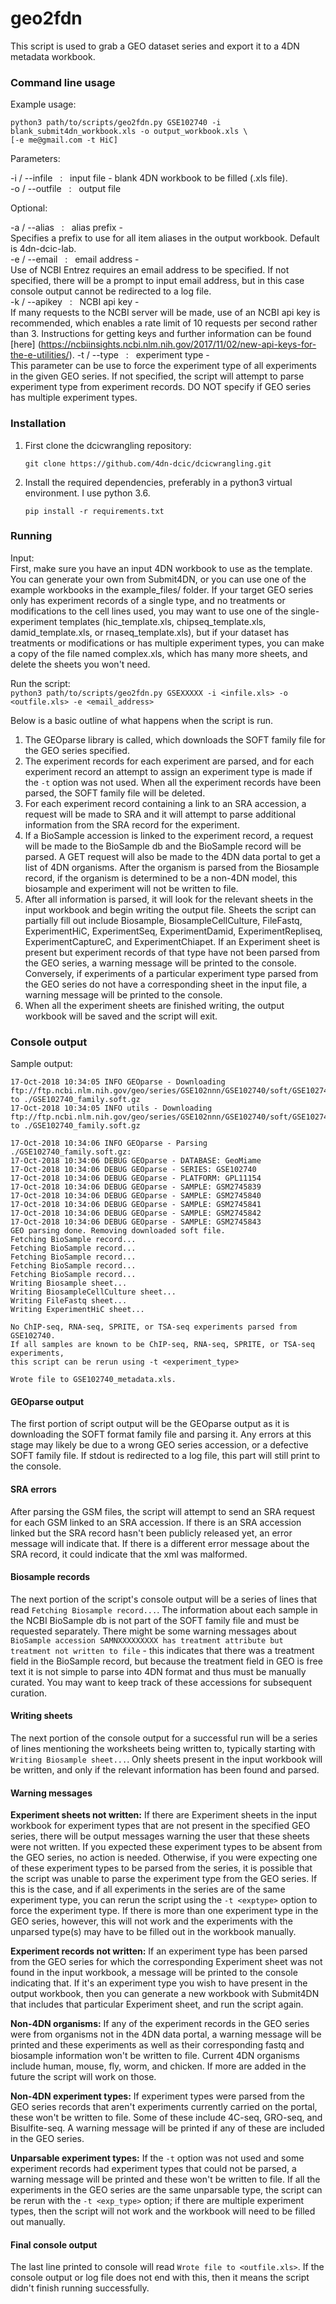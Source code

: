 # geo2fdn

This script is used to grab a GEO dataset series and export it to a 4DN metadata workbook.


### Command line usage

Example usage:

```console
python3 path/to/scripts/geo2fdn.py GSE102740 -i blank_submit4dn_workbook.xls -o output_workbook.xls \
[-e me@gmail.com -t HiC]
```

Parameters:

-i / --infile     &nbsp; : &nbsp;  input file - blank 4DN workbook to be filled (.xls file). \
-o / --outfile    &nbsp; : &nbsp;  output file


Optional:

-a / --alias      &nbsp; : &nbsp;  alias prefix - \
Specifies a prefix to use for all item aliases in the output workbook.
Default is 4dn-dcic-lab.\
 -e / --email      &nbsp; : &nbsp;  email address - \
Use of NCBI Entrez requires an email address to be specified. If not specified,
there will be a prompt to input email address, but in this case console output
cannot be redirected to a log file.\
-k / --apikey     &nbsp; : &nbsp;   NCBI api key - \
If many requests to the NCBI server will be made, use of an NCBI api key is
recommended, which enables a rate limit of 10 requests per second rather than 3.
Instructions for getting keys and further information can be found [here]
(https://ncbiinsights.ncbi.nlm.nih.gov/2017/11/02/new-api-keys-for-the-e-utilities/).
-t / --type       &nbsp; : &nbsp;  experiment type - \
This parameter can be use to force the experiment type of all experiments in the
given GEO series. If not specified, the script will attempt to parse experiment type
from experiment records. DO NOT specify if GEO series has multiple experiment types.


### Installation

1. First clone the dcicwrangling repository:
    ```console
    git clone https://github.com/4dn-dcic/dcicwrangling.git
    ```
2. Install the required dependencies, preferably in a python3 virtual environment. I use python 3.6.
   ```console
   pip install -r requirements.txt
   ```

### Running

Input: \
First, make sure you have an input 4DN workbook to use as the template. You can generate
your own from Submit4DN, or you can use one of the example workbooks in the example_files/
folder. If your target GEO series only has experiment records of a single type, and no
treatments or modifications to the cell lines used, you may want to use one of the
single-experiment templates (hic_template.xls, chipseq_template.xls, damid_template.xls, or
rnaseq_template.xls), but if your dataset has treatments or modifications or has multiple
experiment types, you can make a copy of the file named complex.xls, which has many more
sheets, and delete the sheets you won't need.

Run the script: \
`python3 path/to/scripts/geo2fdn.py GSEXXXXX -i <infile.xls> -o <outfile.xls> -e <email_address>`

Below is a basic outline of what happens when the script is run.
1. The GEOparse library is called, which downloads the SOFT family file for the GEO series
specified.
2. The experiment records for each experiment are parsed, and for each experiment record an
attempt to assign an experiment type is made if the `-t` option was not used. When all the
experiment records have been parsed, the SOFT family file will be deleted.
3. For each experiment record containing a link to an SRA accession, a request will be made
to SRA and it will attempt to parse additional information from the SRA record for the experiment.
4. If a BioSample accession is linked to the experiment record, a request will be made to the
BioSample db and the BioSample record will be parsed. A GET request will also be made to the
4DN data portal to get a list of 4DN organisms. After the organism is parsed from the Biosample
record, if the organism is determined to be a non-4DN model, this biosample and experiment will
not be written to file.
5. After all information is parsed, it will look for the relevant sheets in the input workbook
and begin writing the output file. Sheets the script can partially fill out include Biosample,
BiosampleCellCulture, FileFastq, ExperimentHiC, ExperimentSeq, ExperimentDamid, ExperimentRepliseq,
ExperimentCaptureC, and ExperimentChiapet. If an Experiment sheet is present but experiment
records of that type have not been parsed from the GEO series, a warning message will be printed
to the console. Conversely, if experiments of a particular experiment type parsed from the GEO
series do not have a corresponding sheet in the input file, a warning message will be printed
to the console.
6. When all the experiment sheets are finished writing, the output workbook will be saved and the
script will exit.

### Console output

Sample output:
```console
17-Oct-2018 10:34:05 INFO GEOparse - Downloading ftp://ftp.ncbi.nlm.nih.gov/geo/series/GSE102nnn/GSE102740/soft/GSE102740_family.soft.gz to ./GSE102740_family.soft.gz
17-Oct-2018 10:34:05 INFO utils - Downloading ftp://ftp.ncbi.nlm.nih.gov/geo/series/GSE102nnn/GSE102740/soft/GSE102740_family.soft.gz to ./GSE102740_family.soft.gz

17-Oct-2018 10:34:06 INFO GEOparse - Parsing ./GSE102740_family.soft.gz:
17-Oct-2018 10:34:06 DEBUG GEOparse - DATABASE: GeoMiame
17-Oct-2018 10:34:06 DEBUG GEOparse - SERIES: GSE102740
17-Oct-2018 10:34:06 DEBUG GEOparse - PLATFORM: GPL11154
17-Oct-2018 10:34:06 DEBUG GEOparse - SAMPLE: GSM2745839
17-Oct-2018 10:34:06 DEBUG GEOparse - SAMPLE: GSM2745840
17-Oct-2018 10:34:06 DEBUG GEOparse - SAMPLE: GSM2745841
17-Oct-2018 10:34:06 DEBUG GEOparse - SAMPLE: GSM2745842
17-Oct-2018 10:34:06 DEBUG GEOparse - SAMPLE: GSM2745843
GEO parsing done. Removing downloaded soft file.
Fetching BioSample record...
Fetching BioSample record...
Fetching BioSample record...
Fetching BioSample record...
Fetching BioSample record...
Writing Biosample sheet...
Writing BiosampleCellCulture sheet...
Writing FileFastq sheet...
Writing ExperimentHiC sheet...

No ChIP-seq, RNA-seq, SPRITE, or TSA-seq experiments parsed from GSE102740.
If all samples are known to be ChIP-seq, RNA-seq, SPRITE, or TSA-seq experiments,
this script can be rerun using -t <experiment_type>

Wrote file to GSE102740_metadata.xls.
```

#### GEOparse output

The first portion of script output will be the GEOparse output as it is downloading the SOFT format
family file and parsing it. Any errors at this stage may likely be due to a wrong GEO series accession,
or a defective SOFT family file. If stdout is redirected to a log file, this part will still print to
the console.

#### SRA errors

After parsing the GSM files, the script will attempt to send an SRA request for each GSM linked
to an SRA accession. If there is an SRA accession linked but the SRA record hasn't been publicly
released yet, an error message will indicate that. If there is a different error message about
the SRA record, it could indicate that the xml was malformed.

#### Biosample records

The next portion of the script's console output will be a series of lines that read
`Fetching Biosample record...`. The information about each sample in the NCBI BioSample
db is not part of the SOFT family file and must be requested separately. There might be
some warning messages about `BioSample accession SAMNXXXXXXXXX has treatment attribute
but treatment not written to file` - this indicates that there was a treatment field
in the BioSample record, but because the treatment field in GEO is free text it is not
simple to parse into 4DN format and thus must be manually curated. You may want to keep
track of these accessions for subsequent curation.

#### Writing sheets

The next portion of the console output for a successful run will be a series of lines
mentioning the worksheets being written to, typically starting with `Writing Biosample sheet...`.
Only sheets present in the input workbook will be written, and only if the relevant information
has been found and parsed.

#### Warning messages

**Experiment sheets not written:** If there are Experiment sheets in the input workbook for
experiment types that are not present in the specified GEO series, there will be output
messages warning the user that these sheets were not written. If you expected these experiment
types to be absent from the GEO series, no action is needed. Otherwise, if you were expecting
one of these experiment types to be parsed from the series, it is possible that the script
was unable to parse the experiment type from the GEO series. If this is the case, and if all
experiments in the series are of the same experiment type, you can rerun the script using
the `-t <exptype>` option to force the experiment type. If there is more than one experiment
type in the GEO series, however, this will not work and the experiments with the unparsed
type(s) may have to be filled out in the workbook manually.

**Experiment records not written:** If an experiment type has been parsed from the GEO series
for which the corresponding Experiment sheet was not found in the input workbook, a
message will be printed to the console indicating that. If it's an experiment type you wish
to have present in the output workbook, then you can generate a new workbook with Submit4DN
that includes that particular Experiment sheet, and run the script again.

**Non-4DN organisms:** If any of the experiment records in the GEO series were from organisms
not in the 4DN data portal, a warning message will be printed and these experiments as well
as their corresponding fastq and biosample information won't be written to file. Current 4DN
organisms include human, mouse, fly, worm, and chicken. If more are added in the future the
script will work on those.

**Non-4DN experiment types:** If experiment types were parsed from the GEO series records
that aren't experiments currently carried on the portal, these won't be written to file.
Some of these include 4C-seq, GRO-seq, and Bisulfite-seq. A warning message will be printed
if any of these are included in the GEO series.

**Unparsable experiment types:** If the `-t` option was not used and some experiment records
had experiment types that could not be parsed, a warning message will be printed and these
won't be written to file. If all the experiments in the GEO series are the same unparsable
type, the script can be rerun with the `-t <exp_type>` option; if there are multiple
experiment types, then the script will not work and the workbook will need to be filled out
manually.

#### Final console output

The last line printed to console will read `Wrote file to <outfile.xls>`. If the console output
or log file does not end with this, then it means the script didn't finish running successfully.
